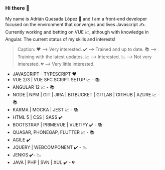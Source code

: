 ### Hi there 👋

My name is Adrián Quesada López 🙌 and I am a front-end developer focused on the environment that converges and lives Javascript ✍️.
Currently working and betting on VUE 📈, although with knowledge in Angular. 
The current status of my skills and interests!

> Caption:
> ❤️ --> Very interested.
> ✔️ --> Trained and up to date. 
> 📚 --> Training with the latest updates.
> 📈 --> Interested.
> 📉 --> Not very interested.
> 💔 --> Very little interested.

- JAVASCRIPT - TYPESCRIPT  ❤️
- VUE 2/3 | VUE SFC SCRIPT SETUP  📈 - 📚
- ANGULAR 12  📈 - 📚
- NODE | NPM | GIT | JIRA | BITBUCKET | GITLAB | GITHUB | AZURE 📈 - 📚
- KARMA | MOCKA | JEST 📈 - 📚
- HTML 5 | CSS | SASS ✔️
- BOOTSTRAP | PRIMEVUE | VUETIFY ✔️ -  📚
- QUASAR, PHONEGAP, FLUTTER  📈 - 📚
- AGILE ✔️
-  JQUERY | WEBCOMPONENT   ✔️ - 📉
-  JENKIS ✔️- 📉
- JAVA | PHP | SVN | XUL ✔️ - 💔

<!--
**AdrianQL/AdrianQL** is a ✨ _special_ ✨ repository because its `README.md` (this file) appears on your GitHub profile.

Here are some ideas to get you started:

- 🔭 I’m currently working on ...
- 🌱 I’m currently learning ...
- 👯 I’m looking to collaborate on ...
- 🤔 I’m looking for help with ...
- 💬 Ask me about ...
- 📫 How to reach me: ...
- 😄 Pronouns: ...
- ⚡ Fun fact: ...
-->
